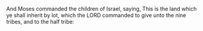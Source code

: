 And Moses commanded the children of Israel, saying, This is the land which ye shall inherit by lot, which the LORD commanded to give unto the nine tribes, and to the half tribe:
